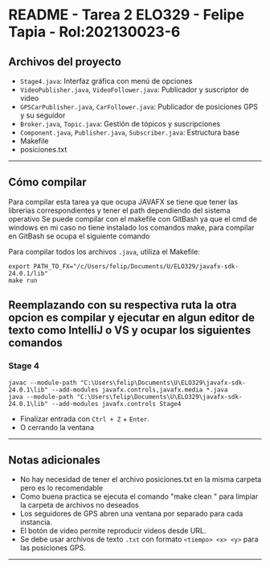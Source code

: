 
# README - Tarea 2 ELO329 - Felipe Tapia - Rol:202130023-6

## Archivos del proyecto 

- `Stage4.java`: Interfaz gráfica con menú de opciones
- `VideoPublisher.java`, `VideoFollower.java`: Publicador y suscriptor de video
- `GPSCarPublisher.java`, `CarFollower.java`: Publicador de posiciones GPS y su seguidor
- `Broker.java`, `Topic.java`: Gestión de tópicos y suscripciones
- `Component.java`, `Publisher.java`, `Subscriber.java`: Estructura base
- Makefile
- posiciones.txt

---

## Cómo compilar

Para compilar esta tarea ya que ocupa JAVAFX se tiene que tener las librerias correspondientes y tener el path dependiendo del sistema operativo
Se puede compilar con el makefile con GitBash ya que el cmd de windows en mi caso no tiene instalado los comandos make, para compilar en GitBash se ocupa el siguiente comando 

Para compilar todos los archivos `.java`, utiliza el Makefile:

```
export PATH_TO_FX="/c/Users/felip/Documents/U/ELO329/javafx-sdk-24.0.1/lib"
make run

```
Reemplazando con su respectiva ruta
la otra opcion es compilar y ejecutar en algun editor de texto como IntelliJ o VS y ocupar los siguientes comandos
---

### Stage 4
```
javac --module-path "C:\Users\felip\Documents\U\ELO329\javafx-sdk-24.0.1\lib" --add-modules javafx.controls,javafx.media *.java
java --module-path "C:\Users\felip\Documents\U\ELO329\javafx-sdk-24.0.1\lib" --add-modules javafx.controls Stage4
```

- Finalizar entrada con `Ctrl + Z` + `Enter`.
- O cerrando la ventana 

---

## Notas adicionales

- No hay necesidad de tener el archivo posiciones.txt en la misma carpeta pero es lo recomendable
- Como buena practica se ejecuta el comando "make clean " para limpiar la carpeta de archivos no deseados
- Los seguidores de GPS abren una ventana por separado para cada instancia.
- El botón de video permite reproducir videos desde URL.
- Se debe usar archivos de texto `.txt` con formato `<tiempo> <x> <y>` para las posiciones GPS.

---
